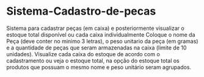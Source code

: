 # Sistema-Cadastro-de-pecas
Sistema para cadastrar peças (em caixa) e posteriormente visualizar o estoque total disponível ou cada caixa individualmente
Coloque o nome da Peça (deve conter no minimo 3 letras), o peso unitario da peça (em gramas) e a quantidade de peças que seram armazenadas na caixa (limite de 10 unidades).
Visualize cada caixa do estoque de acordo com o cadastramento ou veja o estoque total, na opção do estoque total os produtos que possuam o mesmo nome e peso unitário seram agrupados.
